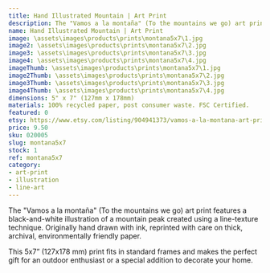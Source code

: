 ```yaml
---
title: Hand Illustrated Mountain | Art Print
description: The "Vamos a la montaña" (To the mountains we go) art print features a black-and-white illustration of a mountain peak created using a line-texture technique. Originally hand drawn with ink, reprinted with care on thick, archival, environmentally friendly paper.
name: Hand Illustrated Mountain | Art Print
image: \assets\images\products\prints\montana5x7\1.jpg
image2: \assets\images\products\prints\montana5x7\2.jpg
image3: \assets\images\products\prints\montana5x7\3.jpg
image4: \assets\images\products\prints\montana5x7\4.jpg
imageThumb: \assets\images\products\prints\montana5x7\1.jpg
image2Thumb: \assets\images\products\prints\montana5x7\2.jpg
image3Thumb: \assets\images\products\prints\montana5x7\3.jpg
image4Thumb: \assets\images\products\prints\montana5x7\4.jpg
dimensions: 5" x 7" (127mm x 178mm)
materials: 100% recycled paper, post consumer waste. FSC Certified.
featured: 0
etsy: https://www.etsy.com/listing/904941373/vamos-a-la-montana-art-print-hand
price: 9.50
sku: 020005
slug: montana5x7
stock: 1
ref: montana5x7
category:
- art-print
- illustration
- line-art
---
```

The "Vamos a la montaña" (To the mountains we go) art print features a black-and-white illustration of a mountain peak created using a line-texture technique. Originally hand drawn with ink, reprinted with care on thick, archival, environmentally friendly paper.

This 5x7” (127x178 mm) print fits in standard frames and makes the perfect gift for an outdoor enthusiast or a special addition to decorate your home.
